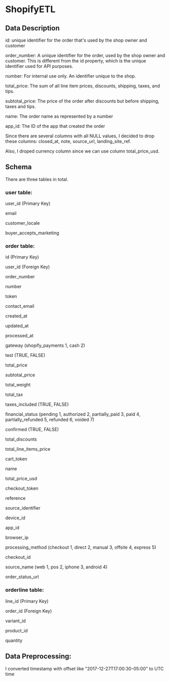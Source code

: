 # ShopifyETL

## Data Description

id: unique identifier for the order that's used by the shop owner and customer

order_number: A unique identifier for the order, used by the shop owner and customer. This is different from the id property, which is the unique identifier used for API purposes.

number: For internal use only. An identifier unique to the shop.

total_price: The sum of all line item prices, discounts, shipping, taxes, and tips.

subtotal_price: The price of the order after discounts but before shipping, taxes and tips.

name: The order name as represented by a number

app_id: The ID of the app that created the order

Since there are several columns with all NULL values, I decided to drop these columns: closed_at, note, source_url, landing_site_ref.

Also, I droped currency column since we can use column total_price_usd.


## Schema

There are three tables in total. 



### user table:

user_id (Primary Key)

email

customer_locale

buyer_accepts_marketing



### order table:

id (Primary Key)

user_id (Foreign Key)

order_number 

number 

token  

contact_email 

created_at

updated_at

processed_at

gateway  (shopify_payments 1, cash 2)

test  (TRUE, FALSE)

total_price

subtotal_price

total_weight 

total_tax  

taxes_included  (TRUE, FALSE)

financial_status  (pending 1, authorized 2, partially_paid 3, paid 4, partially_refunded 5, refunded 6, voided 7)

confirmed  (TRUE, FALSE)

total_discounts 

total_line_items_price

cart_token 

name 

total_price_usd

checkout_token

reference

source_identifier

device_id

app_id

browser_ip 

processing_method  (checkout 1, direct 2, manual 3, offsite 4, express 5)

checkout_id

source_name   (web 1, pos 2, iphone 3, android 4)

order_status_url  



### orderline table:

line_id (Primary Key)

order_id (Foreign Key)

variant_id 

product_id

quantity


## Data Preprocessing:

I converted timestamp with offset like "2017-12-27T17:00:30-05:00" to UTC time


